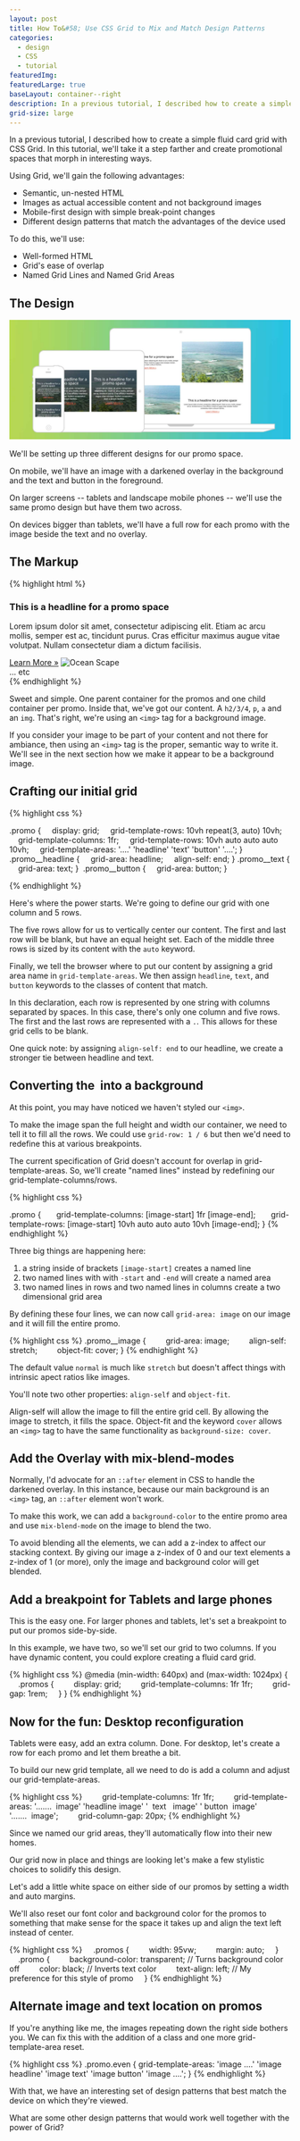 ```yaml
---
layout: post
title: How To&#58; Use CSS Grid to Mix and Match Design Patterns
categories:
  - design
  - CSS
  - tutorial
featuredImg: 
featuredLarge: true
baseLayout: container--right
description: In a previous tutorial, I described how to create a simple fluid card grid with CSS Grid. In this tutorial, we'll take it a step farther and create promotional spaces that morph in interesting ways.
grid-size: large
---
```


In a previous tutorial, I described how to create a simple fluid card grid with CSS Grid. In this tutorial, we'll take it a step farther and create promotional spaces that morph in interesting ways.

Using Grid, we'll gain the following advantages:

*   Semantic, un-nested HTML
*   Images as actual accessible content and not background images
*   Mobile-first design with simple break-point changes
*   Different design patterns that match the advantages of the device used

To do this, we'll use: 

*   Well-formed HTML
*   Grid's ease of overlap
*   Named Grid Lines and Named Grid Areas

## The Design

![Design on multiple screens](/images/responsive-grid-break-design.jpg)

We'll be setting up three different designs for our promo space. 

On mobile, we'll have an image with a darkened overlay in the background and the text and button in the foreground. 

On larger screens -- tablets and landscape mobile phones -- we'll use the same promo design but have them two across. 

On devices bigger than tablets, we'll have a full row for each promo with the image beside the text and no overlay.

## The Markup

{% highlight html %}
<section class="promos">
    <div class="promo">
        <h3 class="promo__headline">This is a headline for a promo space</h3>
        <p class="promo__text">Lorem ipsum dolor sit amet, consectetur adipiscing elit. Etiam ac arcu mollis, semper est ac, tincidunt purus. Cras efficitur maximus augue vitae volutpat. Nullam consectetur diam a dictum facilisis. </p>
        <a href="#" class="promo__button">Learn More &raquo;</a>
        <img class="promo__image" src="https://images.unsplash.com/photo-1521379770009-7bafd3ec7a23?ixlib=rb-0.3.5&q=85&fm=jpg&crop=entropy&cs=srgb&ixid=eyJhcHBfaWQiOjE0NTg5fQ&s=ce4848266618366ad30d7d35764c0bf4" alt="Ocean Scape">
    </div>
    <div class="promo">
    ... etc
    </div>
</div>
{% endhighlight %}

Sweet and simple. One parent container for the promos and one child container per promo. Inside that, we've got our content. A `h2/3/4`, `p`, `a` and an `img`. That's right, we're using an `<img>` tag for a background image. 

If you consider your image to be part of your content and not there for ambiance, then using an `<img>` tag is the proper, semantic way to write it. We'll see in the next section how we make it appear to be a background image.

## Crafting our initial grid

{% highlight css %}

.promo {
    display: grid;
    grid-template-rows: 10vh repeat(3, auto) 10vh;
    grid-template-columns: 1fr;
    grid-template-rows: 10vh auto auto auto 10vh;
    grid-template-areas: '....'
                         'headline'
                         'text'
                         'button'
                         '....';
}
.promo__headline {
    grid-area: headline;
    align-self: end;
}
.promo__text {
    grid-area: text;
} 
.promo__button {
    grid-area: button;
}

{% endhighlight %}


Here's where the power starts. We're going to define our grid with one column and 5 rows.

The five rows allow for us to vertically center our content. The first and last row will be blank, but have an equal height set. Each of the middle three rows is sized by its content with the `auto` keyword.

Finally, we tell the browser where to put our content by assigning a grid area name in `grid-template-areas`. We then assign `headline`, `text`, and `button` keywords to the classes of content that match. 

In this declaration, each row is represented by one string with columns separated by spaces. In this case, there's only one column and five rows. The first and the last rows are represented with a `.`. This allows for these grid cells to be blank. 

One quick note: by assigning `align-self: end` to our headline, we create a stronger tie between headline and text.

## Converting the <img> into a background

At this point, you may have noticed we haven't styled our `<img>`. 

To make the image span the full height and width our container, we need to tell it to fill all the rows. We could use `grid-row: 1 / 6` but then we'd need to redefine this at various breakpoints. 

The current specification of Grid doesn't account for overlap in grid-template-areas. So, we'll create "named lines" instead by redefining our grid-template-columns/rows.

{% highlight css %}

.promo {
      grid-template-columns: [image-start] 1fr [image-end];
      grid-template-rows: [image-start] 10vh auto auto auto 10vh [image-end];
}
{% endhighlight %}

Three big things are happening here:

1.  a string inside of brackets `[image-start]` creates a named line
2.  two named lines with with `-start` and `-end` will create a named area
3.  two named lines in rows and two named lines in columns create a two dimensional grid area

By defining these four lines, we can now call `grid-area: image` on our image and it will fill the entire promo.

{% highlight css %}
.promo__image {
        grid-area: image;
        align-self: stretch;
        object-fit: cover;
}
{% endhighlight %}

<aside class="reference" style="grid-row: span 2;"> The default value <code class="highlighter-rouge">normal</code> is much like <code class="highlighter-rouge">stretch</code> but doesn't affect things with intrinsic apect ratios like images.</aside>

You'll note two other properties: `align-self` and `object-fit`. 

Align-self will allow the image to fill the entire grid cell. By allowing the image to stretch, it fills the space. Object-fit and the keyword `cover` allows an `<img>` tag to have the same functionality as `background-size: cover`.

## Add the Overlay with mix-blend-modes

Normally, I'd advocate for an `::after` element in CSS to handle the darkened overlay. In this instance, because our main background is an `<img>` tag, an `::after` element won't work.

To make this work, we can add a `background-color` to the entire promo area and use `mix-blend-mode` on the image to blend the two.

To avoid blending all the elements, we can add a z-index to affect our stacking context. By giving our image a z-index of 0 and our text elements a z-index of 1 (or more), only the image and background color will get blended.

## Add a breakpoint for Tablets and large phones

This is the easy one. For larger phones and tablets, let's set a breakpoint to put our promos side-by-side. 

In this example, we have two, so we'll set our grid to two columns. If you have dynamic content, you could explore creating a fluid card grid.

{% highlight css %}
@media (min-width: 640px) and (max-width: 1024px) {
    .promos {
        display: grid;
        grid-template-columns: 1fr 1fr;
        grid-gap: 1rem;
    }
}
{% endhighlight %}

## Now for the fun: Desktop reconfiguration

Tablets were easy, add an extra column. Done. For desktop, let's create a row for each promo and let them breathe a bit.

To build our new grid template, all we need to do is add a column and adjust our grid-template-areas.

{% highlight css %}
        grid-template-columns: 1fr 1fr;
        grid-template-areas: '.......  image'
                             'headline image'
                             '  text   image'
                             ' button  image'
                             '.......  image';
        grid-column-gap: 20px;
{% endhighlight %}

Since we named our grid areas, they'll automatically flow into their new homes.

Our grid now in place and things are looking let's make a few stylistic choices to solidify this design.

Let's add a little white space on either side of our promos by setting a width and auto margins. 

We'll also reset our font color and background color for the promos to something that make sense for the space it takes up and align the text left instead of center.

{% highlight css %}
    .promos {
        width: 95vw;
        margin: auto;
    }
    .promo {
        background-color: transparent; // Turns background color off
        color: black; // Inverts text color
        text-align: left; // My preference for this style of promo
    }
{% endhighlight %}

## Alternate image and text location on promos

If you're anything like me, the images repeating down the right side bothers you. We can fix this with the addition of a class and one more grid-template-area reset.

{% highlight css %}
.promo.even {
    grid-template-areas: 'image ....'
                         'image headline'
                         'image text'
                         'image button'
                         'image ....';
}
{% endhighlight %}

With that, we have an interesting set of design patterns that best match the device on which they're viewed.

What are some other design patterns that would work well together with the power of Grid?